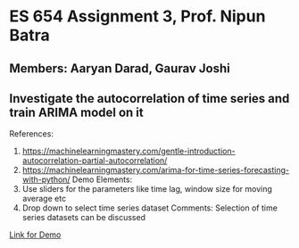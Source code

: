 # ES 654 Assignment 3, Prof. Nipun Batra
## Members: Aaryan Darad, Gaurav Joshi
## Investigate the autocorrelation of time series and train ARIMA model on it
References:
1. https://machinelearningmastery.com/gentle-introduction-autocorrelation-partial-autocorrelation/
2. https://machinelearningmastery.com/arima-for-time-series-forecasting-with-python/
Demo Elements:  
1. Use sliders for the parameters like time lag, window size for moving average etc
2. Drop down to select time series dataset
Comments: Selection of time series datasets can be discussed

[Link for Demo](https://gaurav17joshi-streamlit-demo-streamlit-app-c5yfr0.streamlit.app/
)
